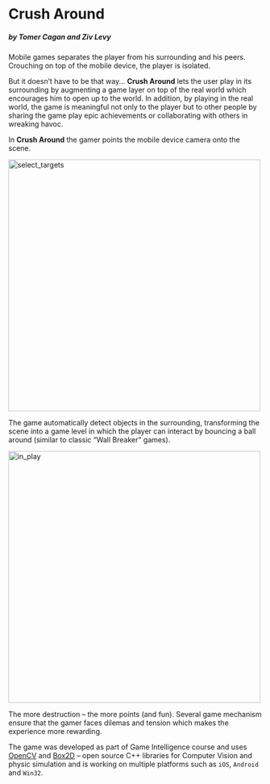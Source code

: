 # Crush Around

##### by Tomer Cagan and Ziv Levy

Mobile games separates the player from his surrounding and his peers. 
Crouching on top of the mobile device, the player is isolated. 

But it doesn’t have to be that way...
**Crush Around** lets the user play in its surrounding by augmenting a game layer on top of the real world which encourages him to open up to the world. In addition, by playing in the real world, the game is meaningful not only to the player but to other people by sharing the game play epic achievements or collaborating with others in wreaking havoc.

In **Crush Around** the gamer points the mobile device camera onto the scene.

<img src="https://raw.githubusercontent.com/zivl/Destroy-Around-Me/master/docs/gameplay_detection.png" alt="select_targets" width="500"/>

The game automatically detect objects in the surrounding, transforming the scene into a game level in which the player can interact by bouncing a ball around (similar to classic “Wall Breaker” games).

<img src="https://raw.githubusercontent.com/zivl/Destroy-Around-Me/master/docs/gameplay2.PNG" alt="in_play" width="500"/>

The more destruction – the more points (and fun). Several game mechanism ensure that the gamer faces dilemas and tension which makes the experience more rewarding.

The game was developed as part of Game Intelligence course and uses [OpenCV](http://opencv.org) and [Box2D](http://box2d.org) – open source C++ libraries for Computer Vision and physic simulation and is working on multiple platforms such as `iOS`, `Android` and `Win32`.
